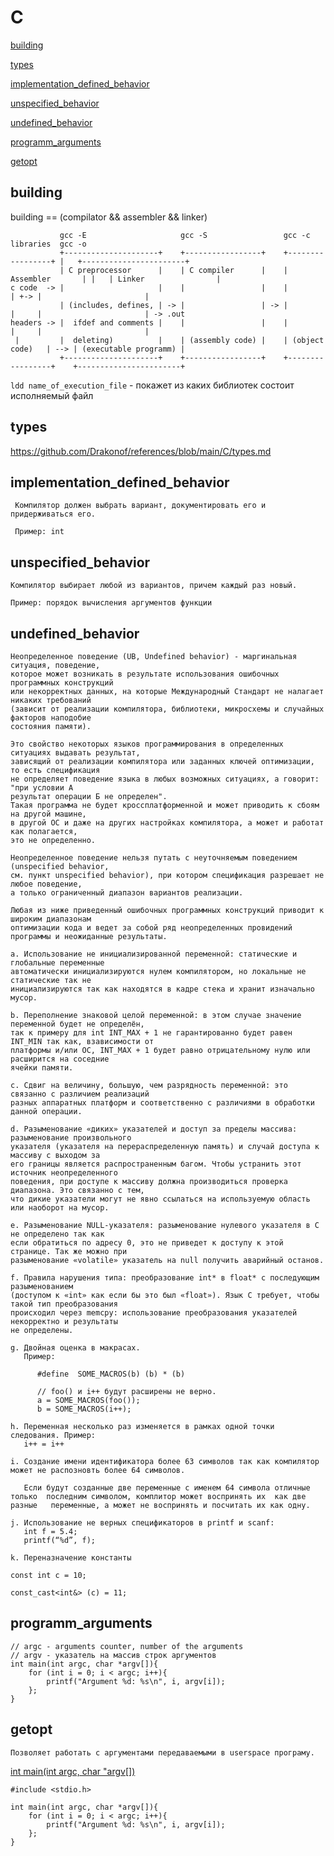 # C 
[building](#building)

[types](https://github.com/Drakonof/references/blob/main/C/types.md)

[implementation_defined_behavior](#implementation_defined_behavior)

[unspecified_behavior](#unspecified_behavior)

[undefined_behavior](#undefined_behavior)

[programm_arguments](#programm_arguments)

[getopt](#getopt)

## building

   building == (compilator && assembler && linker)

               gcc -E                     gcc -S                 gcc -c       libraries  gcc -o
               +---------------------+    +-----------------+    +-----------------+ |   +-----------------------+ 
               | C preprocessor      |    | C compiler      |    | Assembler       | |   | Linker                |
    c code  -> |                     |    |                 |    |                 | +-> |                       |
               | (includes, defines, | -> |                 | -> |                 |     |                       | -> .out
    headers -> |  ifdef and comments |    |                 |    |                 |     |                       |
     |         |  deleting)          |    | (assembly code) |    | (object code)   | --> | (executable programm) |
               +---------------------+    +-----------------+    +-----------------+    +-----------------------+

   `ldd name_of_execution_file` - покажет из каких библиотек состоит исполняемый файл

## types

   https://github.com/Drakonof/references/blob/main/C/types.md 

## implementation_defined_behavior
    
     Компилятор должен выбрать вариант, документировать его и придерживаться его.

     Пример: int

## unspecified_behavior
    
    Компилятор выбирает любой из вариантов, причем каждый раз новый.

    Пример: порядок вычисления аргументов функции

## undefined_behavior

    Неопределенное поведение (UB, Undefined behavior) - маргинальная ситуация, поведение, 
    которое может возникать в результате использования ошибочных программных конструкций 
    или некорректных данных, на которые Международный Стандарт не налагает никаких требований 
    (зависит от реализации компилятора, библиотеки, микросхемы и случайных факторов наподобие 
    состояния памяти). 

    Это свойство некоторых языков программирования в определенных ситуациях выдавать результат, 
    зависящий от реализации компилятора или заданных ключей оптимизации, то есть спецификация 
    не определяет поведение языка в любых возможных ситуациях, а говорит: "при условии А 
    результат операции Б не определен". 
    Такая программа не будет кроссплатформенной и может приводить к сбоям на другой машине, 
    в другой ОС и даже на других настройках компилятора, а может и работат как полагается, 
    это не определенно.

    Неопределенное поведение нельзя путать с неуточняемым поведением (unspecified behavior, 
    см. пункт unspecified behavior), при котором спецификация разрешает не любое поведение, 
    а только ограниченный диапазон вариантов реализации.

    Любая из ниже приведенный ошибочных программных конструкций приводит к широким диапазонам 
    оптимизации кода и ведет за собой ряд неопределенных провидений программы и неожиданные результаты.

    a. Использование не инициализированной переменной: статические и глобальные переменные 
    автоматически инициализируются нулем компилятором, но локальные не статические так не 
    инициализируются так как находятся в кадре стека и хранит изначально мусор.  
       
    b. Переполнение знаковой целой переменной: в этом случае значение переменной будет не определён, 
    так к примеру для int INT_MAX + 1 не гарантированно будет равен INT_MIN так как, взависимости от 
    платформы и/или ОС, INT_MAX + 1 будет равно отрицательному нулю или расширится на соседние 
    ячейки памяти.
       
    c. Сдвиг на величину, большую, чем разрядность переменной: это связанно с различием реализаций 
    разных аппаратных платформ и соответственно с различиями в обработки данной операции. 
       
    d. Разыменование «диких» указателей и доступ за пределы массива: разыменование произвольного 
    указателя (указателя на перераспределенную память) и случай доступа к массиву с выходом за 
    его границы является распространенным багом. Чтобы устранить этот источник неопределенного 
    поведения, при доступе к массиву должна производиться проверка диапазона. Это связанно с тем, 
    что дикие указатели могут не явно ссылаться на используемую область или наоборот на мусор.
       
    e. Разыменование NULL-указателя: разыменование нулевого указателя в C не определено так как 
    если обратиться по адресу 0, это не приведет к доступу к этой странице. Так же можно при 
    разыменование «volatile» указатель на null получить аварийный останов.
       
    f. Правила нарушения типа: преобразование int* в float* с последующим разыменованием 
    (доступом к «int» как если бы это был «float»). Язык C требует, чтобы такой тип преобразования 
    происходил через memcpy: использование преобразования указателей некорректно и результаты 
    не определены. 
       
    g. Двойная оценка в макрасах.
       Пример:  
 ```    
       #define  SOME_MACROS(b) (b) * (b)

       // foo() и i++ будут расширены не верно.
       a = SOME_MACROS(foo());  
       b = SOME_MACROS(i++);
```
       
    h. Переменная несколько раз изменяется в рамках одной точки следования. Пример:  
       i++ = i++
       
    i. Создание имени идентификатора более 63 символов так как компилятор может не распозновть более 64 символов.
	   
	   Если будут созданные две переменные с именем 64 символа отличные только 	последним символом, комплитор может воспринять их  как две разные 	переменные, а может не воспринять и посчитать их как одну.
     
    j. Использование не верных спецификаторов в printf и scanf: 
       int f = 5.4;
       printf(“%d”, f);
     
    k. Переназначение константы
```
const int c = 10;

const_cast<int&> (c) = 11;
```

## programm_arguments

```
// argc - arguments counter, number of the arguments
// argv - указатель на массив строк аргументов
int main(int argc, char *argv[]){                 
    for (int i = 0; i < argc; i++){
        printf("Argument %d: %s\n", i, argv[i]);
    };
}
```

## getopt

    Позволяет работать с аргументами передаваемыми в userspace програму.

[int main(int argc, char "argv[])](#programm_arguments)


```
#include <stdio.h>

int main(int argc, char *argv[]){                 
    for (int i = 0; i < argc; i++){
        printf("Argument %d: %s\n", i, argv[i]);
    };
}
```